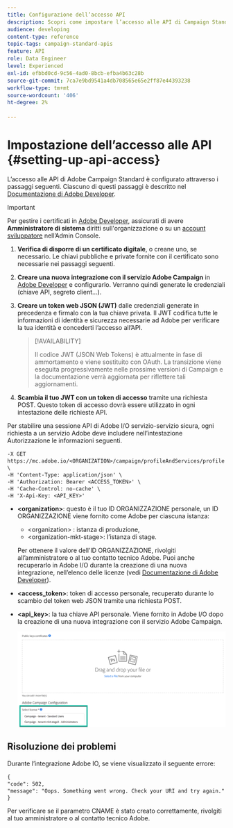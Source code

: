 ```yaml
---
title: Configurazione dell’accesso API
description: Scopri come impostare l’accesso alle API di Campaign Standard.
audience: developing
content-type: reference
topic-tags: campaign-standard-apis
feature: API
role: Data Engineer
level: Experienced
exl-id: efbbd0cd-9c56-4ad0-8bcb-efba4b63c28b
source-git-commit: 7ca7e9bd9541a4db708565e65e2ff87e44393238
workflow-type: tm+mt
source-wordcount: '406'
ht-degree: 2%

---
```


# Impostazione dell’accesso alle API {#setting-up-api-access}

L’accesso alle API di Adobe Campaign Standard è configurato attraverso i passaggi seguenti. Ciascuno di questi passaggi è descritto nel [Documentazione di Adobe Developer](https://developer.adobe.com/developer-console/docs/guides/#!AdobeDocs/adobeio-auth/master/AuthenticationOverview/ServiceAccountIntegration.md).

>[!IMPORTANT]
>
>Per gestire i certificati in [Adobe Developer](https://developer.adobe.com/), assicurati di avere **Amministratore di sistema** diritti sull&#39;organizzazione o su un [account sviluppatore](https://helpx.adobe.com/enterprise/using/manage-developers.html) nell’Admin Console.

1. **Verifica di disporre di un certificato digitale**, o creane uno, se necessario. Le chiavi pubbliche e private fornite con il certificato sono necessarie nei passaggi seguenti.
1. **Creare una nuova integrazione con il servizio Adobe Campaign** in [Adobe Developer](https://developer.adobe.com/) e configurarlo. Verranno quindi generate le credenziali (chiave API, segreto client...).
1. **Creare un token web JSON (JWT)** dalle credenziali generate in precedenza e firmalo con la tua chiave privata. Il JWT codifica tutte le informazioni di identità e sicurezza necessarie ad Adobe per verificare la tua identità e concederti l’accesso all’API.

   >[!AVAILABILITY]
   >
   >Il codice JWT (JSON Web Tokens) è attualmente in fase di ammortamento e viene sostituito con OAuth. La transizione viene eseguita progressivamente nelle prossime versioni di Campaign e la documentazione verrà aggiornata per riflettere tali aggiornamenti.

1. **Scambia il tuo JWT con un token di accesso** tramite una richiesta POST. Questo token di accesso dovrà essere utilizzato in ogni intestazione delle richieste API.

Per stabilire una sessione API di Adobe I/O servizio-servizio sicura, ogni richiesta a un servizio Adobe deve includere nell’intestazione Autorizzazione le informazioni seguenti.

```
-X GET https://mc.adobe.io/<ORGANIZATION>/campaign/profileAndServices/profile \
-H 'Content-Type: application/json' \
-H 'Authorization: Bearer <ACCESS_TOKEN>' \
-H 'Cache-Control: no-cache' \
-H 'X-Api-Key: <API_KEY>'
```

* **&lt;organization>**: questo è il tuo ID ORGANIZZAZIONE personale, un ID ORGANIZZAZIONE viene fornito come Adobe per ciascuna istanza:

   * &lt;organization> : istanza di produzione,
   * &lt;organization-mkt-stage>: l’istanza di stage.

  Per ottenere il valore dell’ID ORGANIZZAZIONE, rivolgiti all’amministratore o al tuo contatto tecnico Adobe. Puoi anche recuperarlo in Adobe I/O durante la creazione di una nuova integrazione, nell’elenco delle licenze (vedi <a href="https://developer.adobe.com/developer-console/docs/guides/authentication/">Documentazione di Adobe Developer</a>).

* **&lt;access_token>**: token di accesso personale, recuperato durante lo scambio del token web JSON tramite una richiesta POST.

* **&lt;api_key>**: la tua chiave API personale. Viene fornito in Adobe I/O dopo la creazione di una nuova integrazione con il servizio Adobe Campaign.

  ![testo alternativo](assets/tenant.png)

## Risoluzione dei problemi

Durante l’integrazione Adobe IO, se viene visualizzato il seguente errore:

```
{ 
"code": 502, 
"message": "Oops. Something went wrong. Check your URI and try again." 
}
```


Per verificare se il parametro CNAME è stato creato correttamente, rivolgiti al tuo amministratore o al contatto tecnico Adobe.
